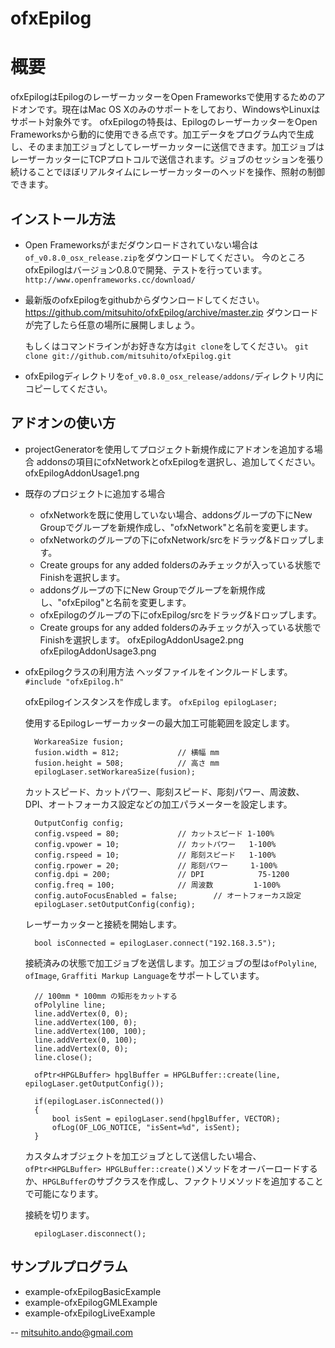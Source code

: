 ofxEpilog
=========

# 概要

ofxEpilogはEpilogのレーザーカッターをOpen Frameworksで使用するためのアドオンです。現在はMac OS Xのみのサポートをしており、WindowsやLinuxはサポート対象外です。
ofxEpilogの特長は、EpilogのレーザーカッターをOpen Frameworksから動的に使用できる点です。加工データをプログラム内で生成し、そのまま加工ジョブとしてレーザーカッターに送信できます。加工ジョブはレーザーカッターにTCPプロトコルで送信されます。ジョブのセッションを張り続けることでほぼリアルタイムにレーザーカッターのヘッドを操作、照射の制御できます。


インストール方法
--
* Open Frameworksがまだダウンロードされていない場合は`of_v0.8.0_osx_release.zip`をダウンロードしてください。
  今のところofxEpilogはバージョン0.8.0で開発、テストを行っています。
  `http://www.openframeworks.cc/download/`

* 最新版のofxEpilogをgithubからダウンロードしてください。
  https://github.com/mitsuhito/ofxEpilog/archive/master.zip
  ダウンロードが完了したら任意の場所に展開しましょう。

  もしくはコマンドラインがお好きな方は`git clone`をしてください。
  `git clone git://github.com/mitsuhito/ofxEpilog.git`

* ofxEpilogディレクトリを`of_v0.8.0_osx_release/addons/`ディレクトリ内にコピーしてください。
  

アドオンの使い方
--
* projectGeneratorを使用してプロジェクト新規作成にアドオンを追加する場合
  addonsの項目にofxNetworkとofxEpilogを選択し、追加してください。
  ofxEpilogAddonUsage1.png

* 既存のプロジェクトに追加する場合
  * ofxNetworkを既に使用していない場合、addonsグループの下にNew Groupでグループを新規作成し、"ofxNetwork"と名前を変更します。
  * ofxNetworkのグループの下にofxNetwork/srcをドラッグ&ドロップします。
  * Create groups for any added foldersのみチェックが入っている状態でFinishを選択します。
  * addonsグループの下にNew Groupでグループを新規作成し、"ofxEpilog"と名前を変更します。
  * ofxEpilogのグループの下にofxEpilog/srcをドラッグ&ドロップします。
  * Create groups for any added foldersのみチェックが入っている状態でFinishを選択します。
  ofxEpilogAddonUsage2.png
  ofxEpilogAddonUsage3.png

* ofxEpilogクラスの利用方法
  ヘッダファイルをインクルードします。
  ```#include "ofxEpilog.h"```

  ofxEpilogインスタンスを作成します。
  ```ofxEpilog epilogLaser;```

  使用するEpilogレーザーカッターの最大加工可能範囲を設定します。
  ```
    WorkareaSize fusion;
    fusion.width = 812;				// 横幅 mm
    fusion.height = 508;			// 高さ mm
    epilogLaser.setWorkareaSize(fusion);
  ```

  カットスピード、カットパワー、彫刻スピード、彫刻パワー、周波数、DPI、オートフォーカス設定などの加工パラメーターを設定します。
  ```
    OutputConfig config;
    config.vspeed = 80;				// カットスピード 1-100%
    config.vpower = 10;				// カットパワー   1-100%
    config.rspeed = 10;				// 彫刻スピード   1-100%
    config.rpower = 20;				// 彫刻パワー     1-100%
    config.dpi = 200;				// DPI            75-1200
    config.freq = 100;				// 周波数         1-100%
    config.autoFocusEnabled = false;		// オートフォーカス設定
    epilogLaser.setOutputConfig(config);
  ```

  レーザーカッターと接続を開始します。
  ```
    bool isConnected = epilogLaser.connect("192.168.3.5");
  ```

  接続済みの状態で加工ジョブを送信します。加工ジョブの型は`ofPolyline`, `ofImage`, `Graffiti Markup Language`をサポートしています。
  ```
    // 100mm * 100mm の矩形をカットする
    ofPolyline line;
    line.addVertex(0, 0);
    line.addVertex(100, 0);
    line.addVertex(100, 100);
    line.addVertex(0, 100);
    line.addVertex(0, 0);
    line.close();

    ofPtr<HPGLBuffer> hpglBuffer = HPGLBuffer::create(line, epilogLaser.getOutputConfig());
    
    if(epilogLaser.isConnected())
    {
        bool isSent = epilogLaser.send(hpglBuffer, VECTOR);
        ofLog(OF_LOG_NOTICE, "isSent=%d", isSent);
    }
  ```
  カスタムオブジェクトを加工ジョブとして送信したい場合、`ofPtr<HPGLBuffer> HPGLBuffer::create()`メソッドをオーバーロードするか、`HPGLBuffer`のサブクラスを作成し、ファクトリメソッドを追加することで可能になります。


  接続を切ります。
  ```
	epilogLaser.disconnect();
  ```


サンプルプログラム
--

* example-ofxEpilogBasicExample
* example-ofxEpilogGMLExample
* example-ofxEpilogLiveExample


--
mitsuhito.ando@gmail.com
